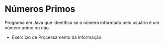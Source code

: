 # Números Primos

Programa em Java que identifica se o número informado pelo usuário é um número primo ou não.
 - Exercício de Processamento da Informação
